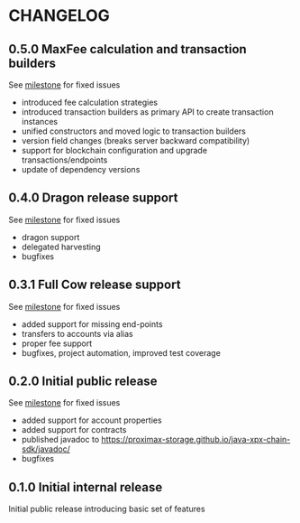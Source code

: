 # CHANGELOG

## 0.5.0 MaxFee calculation and transaction builders

See [milestone](https://github.com/proximax-storage/java-xpx-chain-sdk/milestone/5?closed=1) for fixed issues
* introduced fee calculation strategies
* introduced transaction builders as primary API to create transaction instances
* unified constructors and moved logic to transaction builders
* version field changes (breaks server backward compatibility)
* support for blockchain configuration and upgrade transactions/endpoints
* update of dependency versions

## 0.4.0 Dragon release support

See [milestone](https://github.com/proximax-storage/java-xpx-chain-sdk/milestone/4?closed=1) for fixed issues
* dragon support
* delegated harvesting
* bugfixes

## 0.3.1 Full Cow release support

See [milestone](https://github.com/proximax-storage/java-xpx-chain-sdk/milestone/3?closed=1) for fixed issues
* added support for missing end-points
* transfers to accounts via alias
* proper fee support
* bugfixes, project automation, improved test coverage

## 0.2.0 Initial public release

See [milestone](https://github.com/proximax-storage/java-xpx-chain-sdk/milestone/2?closed=1) for fixed issues
* added support for account properties
* added support for contracts
* published javadoc to https://proximax-storage.github.io/java-xpx-chain-sdk/javadoc/
* bugfixes

## 0.1.0 Initial internal release

Initial public release introducing basic set of features